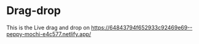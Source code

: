 # Drag-drop 
This is the Live drag and drop on https://64843794f652933c92469e69--peppy-mochi-e4c577.netlify.app/
